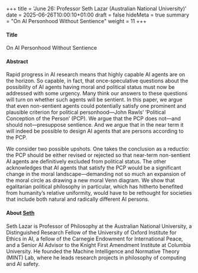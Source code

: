 +++
title = 'June 26: Professor Seth Lazar (Australian National University)'
date = 2025-06-26T10:00:10+01:00
draft = false
hideMeta = true
summary = "On AI Personhood Without Sentience"
weight = 11
+++
 

#### Title
On AI Personhood Without Sentience

#### Abstract
Rapid progress in AI research means that highly capable AI agents are on the horizon. So capable, in fact, that once-speculative questions about the possibility of AI agents having moral and political status must now be addressed with some urgency. Many think our answers to these questions will turn on whether such agents will be sentient. In this paper, we argue that even non-sentient agents could potentially satisfy one prominent and plausible criterion for political personhood—John Rawls’ ‘Political Conception of the Person’ (PCP). We argue that the PCP does not—and should not—presuppose sentience. And we argue that in the near term it will indeed be possible to design AI agents that are persons according to the PCP.

We consider two possible upshots. One takes the conclusion as a reductio: the PCP should be either revised or rejected so that near-term non-sentient AI agents are definitively excluded from political status. The other acknowledges that AI agents that satisfy the PCP would be a significant change in the moral landscape—demanding not so much an expansion of the moral circle as drawing a new moral Venn diagram. We show that egalitarian political philosophy in particular, which has hitherto benefited from humanity’s relative uniformity, would have to be rethought for societies that include both natural and radically different AI persons.
 

#### About [Seth](https://sethlazar.org)

Seth Lazar is Professor of Philosophy at the Australian National University, a Distinguished Research Fellow of the University of Oxford Institute for Ethics in AI, a fellow of the Carnegie Endowment for International Peace, and a Senior AI Advisor to the Knight First Amendment Institute at Columbia University. He founded the Machine Intelligence and Normative Theory (MINT) Lab, where he leads research projects in philosophy of computing and AI safety.



